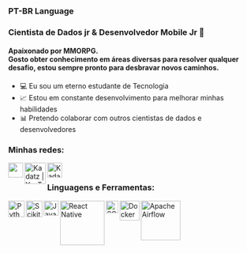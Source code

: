 ### PT-BR Language
### Cientista de Dados jr & Desenvolvedor Mobile Jr 👋

#### Apaixonado por MMORPG. </br> Gosto obter conhecimento em áreas diversas para resolver qualquer desafio, estou sempre pronto para desbravar novos caminhos.

- 💻 Eu sou um eterno estudante de Tecnologia
- 📈 Estou em constante desenvolvimento para melhorar minhas habilidades
- 📊 Pretendo colaborar com outros cientistas de dados e desenvolvedores

### Minhas redes:

[<img align="left"  width="30px"  src="https://th.bing.com/th/id/R.94b349e64a0e7f2fee5768d0a7931b82?rik=AnwUVYsXcunnaw&pid=ImgRaw&r=0" />](https://www.linkedin.com/in/datascience-dorivan/)

[<img align="left" alt="Kadatz | YouTube" width="43px" src="https://1.bp.blogspot.com/-zPnHKpUdViY/X0OzA6pRnXI/AAAAAAAAAQM/LZQbELfm9BQK6nIkju-1t4KqMVxcPkRdQCLcBGAsYHQ/s1912/logo%2Byt%2Byogiancreative1.png" />](https://www.youtube.com/channel/UCdiC_le9fLGy3Fj09NL0rzA)

[<img align="left" alt="Kadatz | Kaggle" width="30px" src="https://cdn4.iconfinder.com/data/icons/logos-and-brands/512/189_Kaggle_logo_logos-512.png" />](https://www.kaggle.com/dorivankadatz)


<br />

### Linguagens e Ferramentas:

<img align="left" alt="Python" width="33px" src="https://cdn3.iconfinder.com/data/icons/logos-and-brands-adobe/512/267_Python-512.png" />

<img align="left" alt="Scikit Learn" width="33px" src="https://celsocestaro.com.br/wp-content/uploads/2020/06/scikit-learn.jpg" />

<img align="left" alt="Java Script" width="30px" src="https://upload.wikimedia.org/wikipedia/commons/thumb/6/6a/JavaScript-logo.png/800px-JavaScript-logo.png" />

<img align="left" alt="React Native" width="90px" src="https://logos-download.com/wp-content/uploads/2016/09/React_logo_wordmark.png" />

<img align="left" alt="SQL Language" width="25px" src="https://seeklogo.com/images/A/azure-sql-database-logo-D7A32C9CD9-seeklogo.com.png" />

<img align="left" alt="Docker" width="40px" src="https://th.bing.com/th/id/R.f56174382f698556d4d63de4d8c70e48?rik=7TNZh0Qu7rB3qg&riu=http%3a%2f%2flogos-download.com%2fwp-content%2fuploads%2f2016%2f09%2fDocker_logo.png&ehk=3bIEk6kEfOfkM%2fXL3vD30cFCffWkz%2fhymoTC2pq9GVU%3d&risl=&pid=ImgRaw&r=0" />

<img align="left" alt="Apache Airflow" width="80px" src="https://upload.wikimedia.org/wikipedia/commons/d/de/AirflowLogo.png" />





<br />
<br />
